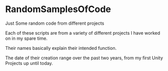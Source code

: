 # RandomSamplesOfCode
Just Some random code from different projects

Each of these scripts are from a variety of different projects I have worked on in my spare time. 

Their names basically explain their intended function.

The date of their creation range over the past two years, from my first Unity Projects up until today.
